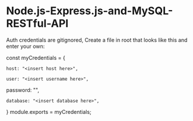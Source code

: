 # Node.js-Express.js-and-MySQL-RESTful-API
Auth credentials are gitignored, Create a file in root that 
looks like this and enter your own: 

const myCredentials = {

    host: "<insert host here>",
    
    user: "<insert username here>",
   
   password: "<insert password here>",
    
    database: "<insert database here>",
}
module.exports = myCredentials;

